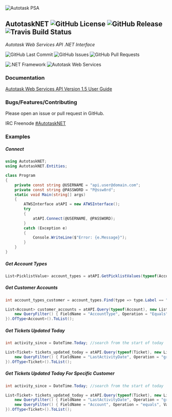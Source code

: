 ![Autotask PSA](https://www.risolv.ca/images/AutotaskPSA.png)

## AutotaskNET ![GitHub License](https://img.shields.io/github/license/risolv/AutotaskNET.svg?logo=GNU&logoColor=FFFFFF&style=flat) ![GitHub Release](https://img.shields.io/github/release/risolv/AutotaskNET.svg?logo=GitHub&logoColor=FFFFFF&style=flat) ![Travis Build Status](https://img.shields.io/travis/com/risolv/AutotaskNET.svg?logo=Travis&logoColor=FFFFFF&style=flat)
*Autotask Web Services API .NET Interface*

![GitHub Last Commit](https://img.shields.io/github/last-commit/risolv/AutotaskNET.svg?logo=GitHub&logoColor=FFFFFF&style=flat)
![GitHub Issues](https://img.shields.io/github/issues-raw/risolv/AutotaskNET.svg?logo=GitHub&logoColor=FFFFFF&style=flat)
![GitHub Pull Requests](https://img.shields.io/github/issues-pr-raw/risolv/AutotaskNET.svg?logo=GitHub&logoColor=FFFFFF&style=flat)

![.NET Framework](https://img.shields.io/badge/.NET%20Framework-4.6.2-5C2D91.svg?logo=Windows&logoColor=FFFFFF&style=flat)
![Autotask Web Services](https://img.shields.io/badge/Web%20Services%20API-1.5.14-E51937.svg?logo=Autotask&logoColor=FFFFFF&style=flat)


### Documentation
[Autotask Web Services API Version 1.5 User Guide](https://www.autotask.net/help/Content/LinkedDOCUMENTS/WSAPI/T_WebServicesAPIv1_5.pdf)


### Bugs/Features/Contributing
Please open an issue or pull request in GitHub.

IRC Freenode [#AutotaskNET](https://webchat.freenode.net/?channels=asternet)


### Examples
##### Connect
```csharp
using AutotaskNET;
using AutotaskNET.Entities;

class Program
{
    private const string @USERNAME = "api.user@domain.com";
    private const string @PASSWORD = "P@ssw0rd";
    static void Main(string[] args)
    {
        ATWSInterface atAPI = new ATWSInterface();
        try
        {
            atAPI.Connect(@USERNAME, @PASSWORD);
        }
        catch (Exception e)
        {
            Console.WriteLine($"Error: {e.Message}");
        }
    }
}
```

##### Get Account Types
```csharp
List<PicklistValue> account_types = atAPI.GetPicklistValues(typeof(Account), "AccountType");
```

##### Get Customer Accounts
```csharp
int account_types_customer = account_types.Find(type => type.Label == "Customer").Value;

List<Account> customer_accounts = atAPI.Query(typeof(Account), new List<QueryFilter> {
    new QueryFilter() { FieldName = "AccountType", Operation = "Equals", Value = account_types_customer }
}).OfType<Account>().ToList();
```

##### Get Tickets Updated Today
```csharp
int activity_since = DateTime.Today; //search from the start of today

List<Ticket> tickets_updated_today = atAPI.Query(typeof(Ticket), new List<QueryFilter> {
    new QueryFilter() { FieldName = "LastActivityDate", Operation = "greaterthan", Value = activity_since }
}).OfType<Ticket>().ToList();
```

##### Get Tickets Updated Today For Specific Customer
```csharp
int activity_since = DateTime.Today; //search from the start of today

List<Ticket> tickets_updated_today = atAPI.Query(typeof(Ticket), new List<QueryFilter> {
    new QueryFilter() { FieldName = "LastActivityDate", Operation = "greaterthan", Value = activity_since }
    new QueryFilter() { FieldName = "Account", Operation = "equals", Value = customer_accounts.Find(account => account.AccountName == "Customer Name").id }
}).OfType<Ticket>().ToList();


